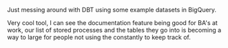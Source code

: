 Just messing around with DBT using some example datasets in BigQuery.

Very cool tool, I can see the documentation feature being good for BA's at work, our list of stored processes and the tables they go into is becoming a way to large for people not using the constantly to keep track of.

